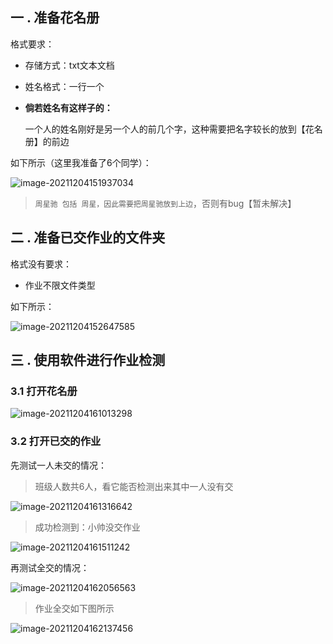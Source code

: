 

## 一 . 准备花名册

格式要求：

- 存储方式：txt文本文档

- 姓名格式：一行一个

- **倘若姓名有这样子的：**

  一个人的姓名刚好是另一个人的前几个字，这种需要把名字较长的放到【花名册】的前边

如下所示（这里我准备了6个同学）：

![image-20211204151937034](https://gitee.com/gms2020/blog-picture/raw/master/img/image-20211204151937034.png)

> `周星驰 包括 周星，因此需要把周星驰放到上边`，否则有bug【暂未解决】



## 二 . 准备已交作业的文件夹

格式没有要求：

- 作业不限文件类型

如下所示：

![image-20211204152647585](https://gitee.com/gms2020/blog-picture/raw/master/img/image-20211204152647585.png)



## 三 . 使用软件进行作业检测

### 3.1 打开花名册

![image-20211204161013298](https://gitee.com/gms2020/blog-picture/raw/master/img/image-20211204161013298.png)

### 3.2 打开已交的作业

先测试一人未交的情况：

> 班级人数共6人，看它能否检测出来其中一人没有交

![image-20211204161316642](https://gitee.com/gms2020/blog-picture/raw/master/img/image-20211204161316642.png)

> 成功检测到：小帅没交作业

![image-20211204161511242](https://gitee.com/gms2020/blog-picture/raw/master/img/image-20211204161511242.png)

再测试全交的情况：

![image-20211204162056563](https://gitee.com/gms2020/blog-picture/raw/master/img/image-20211204162056563.png)

> 作业全交如下图所示

![image-20211204162137456](https://gitee.com/gms2020/blog-picture/raw/master/img/image-20211204162137456.png)